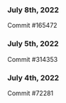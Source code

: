 ### July 8th, 2022

Commit #165472

### July 5th, 2022

Commit #314353


### July 4th, 2022

Commit #72281
